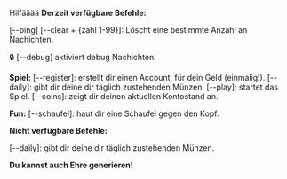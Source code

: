 Hilfääää
**Derzeit verfügbare Befehle:**

[--ping]
[--clear + {zahl 1-99}]: Löscht eine bestimmte Anzahl an Nachichten.

:lock: [--debug] aktiviert debug Nachichten.

**Spiel:**
[--register]: erstellt dir einen Account, für dein Geld (einmalig!).
[--daily]: gibt dir deine dir täglich zustehenden Münzen.
[--play]: startet das Spiel.
[--coins]: zeigt dir deinen aktuellen Kontostand an.

**Fun:**
[--schaufel]: haut dir eine Schaufel gegen den Kopf.

**Nicht verfügbare Befehle:**

[--daily]: gibt dir deine dir täglich zustehenden Münzen.

**Du kannst auch Ehre generieren!**